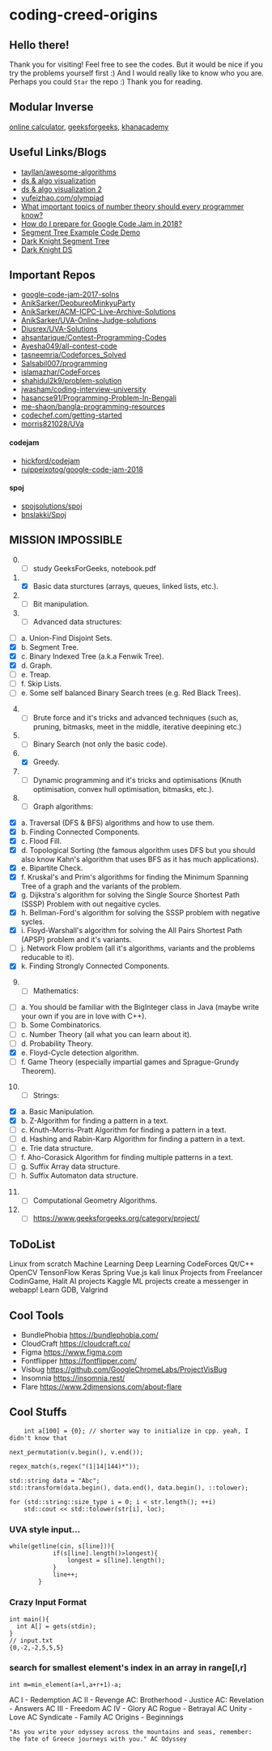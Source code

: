 # coding-creed-origins
## Hello there! 
Thank you for visiting! Feel free to see the codes. But it would be nice if you try the problems yourself first :) 
And I would really like to know who you are. Perhaps you could `Star` the repo :)
Thank you for reading.

## Modular Inverse
[online calculator](https://planetcalc.com/3311/), [geeksforgeeks](https://www.geeksforgeeks.org/multiplicative-inverse-under-modulo-m/), [khanacademy](https://www.khanacademy.org/computing/computer-science/cryptography/modarithmetic/a/modular-inverses)

## Useful Links/Blogs
* [tayllan/awesome-algorithms](https://github.com/tayllan/awesome-algorithms)
* [ds & algo visualization](https://visualgo.net/en)
* [ds & algo visualization 2](https://www.cs.usfca.edu/~galles/visualization/Algorithms.html)
* [yufeizhao.com/olympiad](http://yufeizhao.com/olympiad/)
* [What important topics of number theory should every programmer know?](https://www.quora.com/What-important-topics-of-number-theory-should-every-programmer-know)
* [How do I prepare for Google Code Jam in 2018?](https://www.quora.com/How-do-I-prepare-for-Google-Code-Jam-in-2018)
* [Segment Tree Example Code Demo](http://codeforces.com/blog/entry/18051)
* [Dark Knight Segment Tree](https://codeforces.com/blog/entry/15890)
* [Dark Knight DS](https://codeforces.com/blog/entry/15729)

## Important Repos
* [google-code-jam-2017-solns](https://github.com/ruippeixotog/google-code-jam-2017)
* [AnikSarker/DeobureoMinkyuParty](https://github.com/AnikSarker/DeobureoMinkyuParty)
* [AnikSarker/ACM-ICPC-Live-Archive-Solutions](https://github.com/AnikSarker/ACM-ICPC-Live-Archive-Solutions)
* [AnikSarker/UVA-Online-Judge-solutions](https://github.com/AnikSarker/UVA-Online-Judge-solutions)
* [Diusrex/UVA-Solutions](https://github.com/Diusrex/UVA-Solutions)
* [ahsantarique/Contest-Programming-Codes](https://github.com/ahsantarique/Contest-Programming-Codes)
* [Ayesha049/all-contest-code](https://github.com/Ayesha049/all-contest-code)
* [tasneemria/Codeforces_Solved](https://github.com/tasneemria/Codeforces_Solved)
* [Salsabil007/programming](https://github.com/Salsabil007/programming)
* [islamazhar/CodeForces](https://github.com/islamazhar/CodeForces)
* [shahidul2k9/problem-solution](https://github.com/shahidul2k9/problem-solution) 
* [jwasham/coding-interview-university](https://github.com/jwasham/coding-interview-university) 
* [hasancse91/Programming-Problem-In-Bengali](https://github.com/hasancse91/Programming-Problem-In-Bengali) 
* [me-shaon/bangla-programming-resources](https://github.com/me-shaon/bangla-programming-resources) 
* [codechef.com/getting-started](https://www.codechef.com/getting-started)
* [morris821028/UVa](https://github.com/morris821028/UVa)
#### codejam
* [hickford/codejam](https://github.com/hickford/codejam)
* [ruippeixotog/google-code-jam-2018](https://github.com/ruippeixotog/google-code-jam-2018)
#### spoj
* [spojsolutions/spoj](https://github.com/spojsolutions/spoj)
* [bnslakki/Spoj](https://github.com/bnslakki/Spoj)

## MISSION IMPOSSIBLE
0. - [ ] study GeeksForGeeks, notebook.pdf
1. - [x] Basic data sturctures (arrays, queues, linked lists, etc.).
2. - [ ]  Bit manipulation.
3. - [ ]  Advanced data structures:
- [ ]  a. Union-Find Disjoint Sets.
- [x]  b. Segment Tree.
- [x]  c. Binary Indexed Tree (a.k.a Fenwik Tree).
- [x] d. Graph.
- [ ]  e. Treap.
- [ ]  f. Skip Lists.
- [ ]  e. Some self balanced Binary Search trees (e.g. Red Black Trees).
4. - [ ]  Brute force and it's tricks and advanced techniques (such as, pruning, bitmasks, meet in the middle, iterative deepining etc.)
5. - [ ]  Binary Search (not only the basic code).
6. - [x] Greedy.
7. - [ ]  Dynamic programming and it's tricks and optimisations (Knuth optimisation, convex hull optimisation, bitmasks, etc.).
8. - [ ]  Graph algorithms:
- [x] a. Traversal (DFS & BFS) algorithms and how to use them.
- [x] b. Finding Connected Components.
- [x] c. Flood Fill.
- [x] d. Topological Sorting (the famous algorithm uses DFS but you should also know Kahn's algorithm that uses BFS as it has much applications). 
- [x] e. Bipartite Check.
- [x] f. Kruskal's and Prim's algorithms for finding the Minimum Spanning Tree of a graph and the variants of the problem.
- [x] g. Dijkstra's algorithm for solving the Single Source Shortest Path (SSSP) Problem with out negaitive cycles.
- [x] h. Bellman-Ford's algorithm for solving the SSSP problem with negative sycles.
- [x] i. Floyd-Warshall's algorithm for solving the All Pairs Shortest Path (APSP) problem and it's variants.
- [ ] j. Network Flow problem (all it's algorithms, variants and the problems reducable to it).
- [x] k. Finding Strongly Connected Components.

9. - [ ]  Mathematics:
- [ ] a. You should be familiar with the BigInteger class in Java (maybe write your own if you are in love with C++).
- [ ] b. Some Combinatorics.
- [ ] c. Number Theory (all what you can learn about it).
- [ ] d. Probability Theory.
- [x] e. Floyd-Cycle detection algorithm.
- [ ] f. Game Theory (especially impartial games and Sprague-Grundy Theorem).
10. - [ ]  Strings:
- [x] a. Basic Manipulation.
- [x] b. Z-Algorithm for finding a pattern in a text.
- [ ] c. Knuth-Morris-Pratt Algorithm for finding a pattern in a text.
- [ ] d. Hashing and Rabin-Karp Algorithm for finding a pattern in a text.
- [ ] e. Trie data structure.
- [ ] f. Aho-Corasick Algorithm for finding multiple patterns in a text.
- [ ] g. Suffix Array data structure.
- [ ] h. Suffix Automaton data structure.
11. - [ ]  Computational Geometry Algorithms.

12. -[ ] https://www.geeksforgeeks.org/category/project/

## ToDoList
Linux from scratch 
Machine Learning
Deep Learning 
CodeForces
Qt/C++
OpenCV
TensonFlow
Keras
Spring
Vue.js
kali linux
Projects from Freelancer
CodinGame, Halit AI projects
Kaggle ML projects
create a messenger in webapp!
Learn GDB, Valgrind

## Cool Tools
- BundlePhobia https://bundlephobia.com/
- CloudCraft https://cloudcraft.co/
- Figma https://www.figma.com
- Fontflipper https://fontflipper.com/
- Visbug https://github.com/GoogleChromeLabs/ProjectVisBug
- Insomnia https://insomnia.rest/
- Flare https://www.2dimensions.com/about-flare

## Cool Stuffs
```
    int a[100] = {0}; // shorter way to initialize in cpp. yeah, I didn't know that
```
```
next_permutation(v.begin(), v.end());
```

```
regex_match(s,regex("(1|14|144)*"));
```

```
std::string data = "Abc";
std::transform(data.begin(), data.end(), data.begin(), ::tolower);
```
```
for (std::string::size_type i = 0; i < str.length(); ++i)
    std::cout << std::tolower(str[i], loc);
```

### UVA style input... 
```
while(getline(cin, s[line])){
            if(s[line].length()>longest){
                longest = s[line].length();
            }
            line++;
        }    
```

### Crazy Input Format 
```
int main(){     
  int A[] = gets(stdin);
}
// input.txt
{0,-2,-2,5,5,5}
```

### search for smallest element's index in an array in range[l,r]
```
int m=min_element(a+l,a+r+1)-a;
``` 

AC I - Redemption 
AC II - Revenge 
AC: Brotherhood - Justice 
AC: Revelation - Answers 
AC III - Freedom 
AC IV - Glory 
AC Rogue - Betrayal 
AC Unity - Love 
AC Syndicate - Family 
AC Origins - Beginnings﻿

```
"As you write your odyssey across the mountains and seas, remember: the fate of Greece journeys with you." AC Odyssey
```
